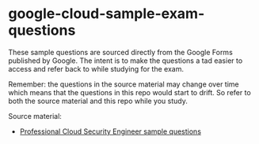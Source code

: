 # google-cloud-sample-exam-questions

These sample questions are sourced directly from the Google Forms published by Google. The intent is to make the questions a tad easier to access and refer back to while studying for the exam.

Remember: the questions in the source material may change over time which means that the questions in this repo would start to drift. So refer to both the source material and this repo while you study.

Source material:

- [Professional Cloud Security Engineer sample questions](https://docs.google.com/forms/d/e/1FAIpQLSfSuKEE8cUQWj9sfak7QG9hpaljBC89Y22KoWMQFgoECZjzUg/viewform)